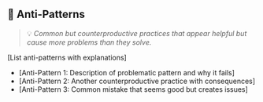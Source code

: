## 🚫 Anti-Patterns
> 💡 *Common but counterproductive practices that appear helpful but cause more problems than they solve.*

[List anti-patterns with explanations]

- [Anti-Pattern 1: Description of problematic pattern and why it fails]
- [Anti-Pattern 2: Another counterproductive practice with consequences]
- [Anti-Pattern 3: Common mistake that seems good but creates issues]
